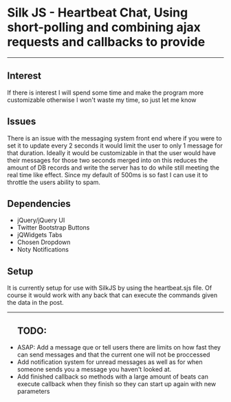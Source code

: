 <h1> Silk JS - Heartbeat Chat, Using short-polling and combining ajax requests and callbacks to provide</h1><hr />
<h2>Interest</h2>
<p>If there is interest I will spend some time and make the program more customizable otherwise I won't waste my time,
so just let me know</p>
<h2>Issues</h2>
<p>There is an issue with the messaging system front end where if you were to set it to update every 2 seconds it would
limit the user to only 1 message for that duration. Ideally it would be customizable in that the user would have their
messages for those two seconds merged into on this reduces the amount of DB records and write the server has to do
while still meeting the real time like effect. Since my default of 500ms is so fast I can use it to throttle the users
ability to spam.</p>
<h2>Dependencies</h2>
  <ul>
    <li>jQuery/jQuery UI</li>
    <li>Twitter Bootstrap Buttons</li>
    <li>jQWidgets Tabs</li>
    <li>Chosen Dropdown</li>
    <li>Noty Notifications</li>
  </ul>
      
<h2>Setup</h2>
<p>It is currently setup for use with SilkJS by using the heartbeat.sjs file. Of course it would work with any back
that can execute the commands given the data in the post.

<hr />
<ul>
  <h2><strong>TODO:</strong></h2>
  <li>ASAP: Add a message que or tell users there are limits on how fast they can send messages and that the current one 
  will not be proccessed</li>
  <li>Add notification system for unread messages as well as for when someone sends you a message you haven't looked at.</li>
  <li>Add finished callback so methods with a large amount of beats can execute callback when they finish so they
  can start up again with new parameters</li>
</ul>